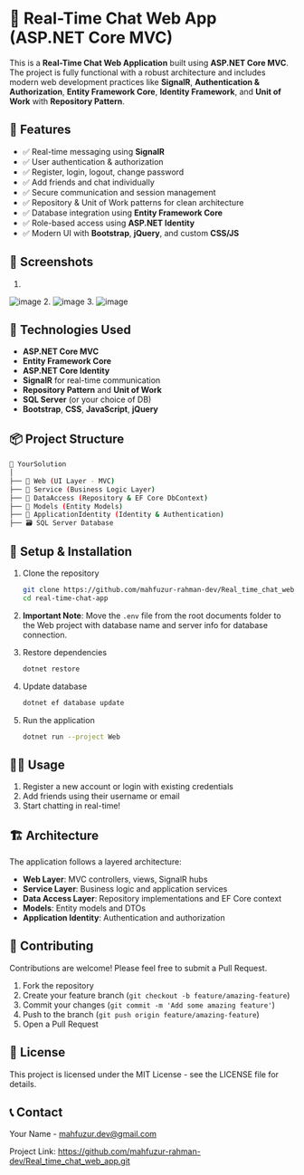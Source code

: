 # 💬 Real-Time Chat Web App (ASP.NET Core MVC)

This is a **Real-Time Chat Web Application** built using **ASP.NET Core MVC**. The project is fully functional with a robust architecture and includes modern web development practices like **SignalR**, **Authentication & Authorization**, **Entity Framework Core**, **Identity Framework**, and **Unit of Work** with **Repository Pattern**.

## 🚀 Features

- ✅ Real-time messaging using **SignalR**
- ✅ User authentication & authorization
- ✅ Register, login, logout, change password
- ✅ Add friends and chat individually
- ✅ Secure communication and session management
- ✅ Repository & Unit of Work patterns for clean architecture
- ✅ Database integration using **Entity Framework Core**
- ✅ Role-based access using **ASP.NET Identity**
- ✅ Modern UI with **Bootstrap**, **jQuery**, and custom **CSS/JS**

## 📸 Screenshots

1.
![image](https://github.com/user-attachments/assets/6a4afaf9-78bd-4481-930b-c4b03a83f1c4)
2.
![image](https://github.com/user-attachments/assets/3e83d45a-fc18-40cc-ac62-9ab892f9d144)
3.
![image](https://github.com/user-attachments/assets/30bb875e-960d-4b73-9788-6716f0ed3499)


## 🧰 Technologies Used

- **ASP.NET Core MVC**
- **Entity Framework Core**
- **ASP.NET Core Identity**
- **SignalR** for real-time communication
- **Repository Pattern** and **Unit of Work**
- **SQL Server** (or your choice of DB)
- **Bootstrap**, **CSS**, **JavaScript**, **jQuery**

## 📦 Project Structure

```bash
📁 YourSolution
│
├── 📁 Web (UI Layer - MVC)
├── 📁 Service (Business Logic Layer)
├── 📁 DataAccess (Repository & EF Core DbContext)
├── 📁 Models (Entity Models)
├── 📁 ApplicationIdentity (Identity & Authentication)
├── 🗃️ SQL Server Database
```

## 🔧 Setup & Installation

1. Clone the repository
   ```bash
   git clone https://github.com/mahfuzur-rahman-dev/Real_time_chat_web_app.git
   cd real-time-chat-app
   ```

2. **Important Note**: Move the `.env` file from the root documents folder to the Web project with database name and server info for database connection.

3. Restore dependencies
   ```bash
   dotnet restore
   ```

4. Update database
   ```bash
   dotnet ef database update
   ```

5. Run the application
   ```bash
   dotnet run --project Web
   ```

## 👨‍💻 Usage

1. Register a new account or login with existing credentials
2. Add friends using their username or email
3. Start chatting in real-time!

## 🏗️ Architecture

The application follows a layered architecture:

- **Web Layer**: MVC controllers, views, SignalR hubs
- **Service Layer**: Business logic and application services
- **Data Access Layer**: Repository implementations and EF Core context
- **Models**: Entity models and DTOs
- **Application Identity**: Authentication and authorization

## 🤝 Contributing

Contributions are welcome! Please feel free to submit a Pull Request.

1. Fork the repository
2. Create your feature branch (`git checkout -b feature/amazing-feature`)
3. Commit your changes (`git commit -m 'Add some amazing feature'`)
4. Push to the branch (`git push origin feature/amazing-feature`)
5. Open a Pull Request

## 📝 License

This project is licensed under the MIT License - see the LICENSE file for details.

## 📞 Contact

Your Name - [mahfuzur.dev@gmail.com](mailto:mahfuzur.dev@gmail.com)

Project Link: https://github.com/mahfuzur-rahman-dev/Real_time_chat_web_app.git
